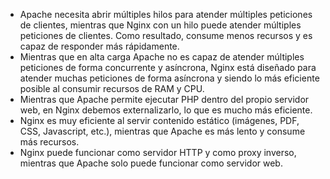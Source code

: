 - Apache necesita abrir múltiples hilos para atender múltiples peticiones de clientes, mientras que Nginx con un hilo puede atender múltiples peticiones de clientes. Como resultado, consume menos recursos y es capaz de responder más rápidamente.
- Mientras que en alta carga Apache no es capaz de atender múltiples peticiones de forma concurrente y asíncrona, Nginx está diseñado para atender muchas peticiones de forma asíncrona y siendo lo más eficiente posible al consumir recursos de RAM y CPU.
- Mientras que Apache permite ejecutar PHP dentro del propio servidor web, en Nginx debemos externalizarlo, lo que es mucho más eficiente.
- Nginx es muy eficiente al servir contenido estático (imágenes, PDF, CSS, Javascript, etc.), mientras que Apache es más lento y consume más recursos.
- Nginx puede funcionar como servidor HTTP y como proxy inverso, mientras que Apache solo puede funcionar como servidor web.
